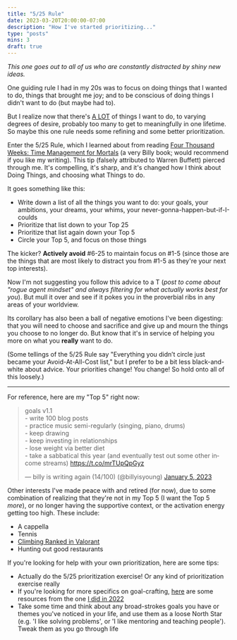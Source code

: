 ```yaml
---
title: "5/25 Rule"
date: 2023-03-20T20:00:00-07:00
description: "How I've started prioritizing..."
type: "posts"
mins: 3
draft: true
---
```


_This one goes out to all of us who are constantly distracted by shiny new ideas._  

One guiding rule I had in my 20s was to focus on doing things that I wanted to do, things that brought me joy; and to be conscious of doing things I didn't want to do (but maybe had to). 

But I realize now that there's [A LOT](https://twitter.com/billyisyoung/status/1338707210914893827) of things I want to do, to varying degrees of desire, probably too many to get to meaningfully in one lifetime. So maybe this one rule needs some refining and some better prioritization. 

Enter the 5/25 Rule, which I learned about from reading [Four Thousand Weeks: Time Management for Mortals](https://www.goodreads.com/book/show/54785515-four-thousand-weeks) (a very Billy book; would recommend if you like my writing). This tip (falsely attributed to Warren Buffett)  pierced through me. It's compelling, it's sharp, and it's changed how I think about Doing Things, and choosing what Things to do.

It goes something like this:  

* Write down a list of all the things you want to do: your goals, your ambitions, your dreams, your whims, your never-gonna-happen-but-if-I-coulds
* Prioritize that list down to your Top 25
* Prioritize that list again down your Top 5
* Circle your Top 5, and focus on those things

The kicker? **Actively avoid** #6-25 to maintain focus on #1-5 (since those are the things that are most likely to distract you from #1-5 as they're your next top interests).

Now I'm not suggesting you follow this advice to a T (_post to come about "rogue agent mindset" and always filtering for what actually works best for you_). But mull it over and see if it pokes you in the proverbial ribs in any areas of your worldview.

Its corollary has also been a ball of negative emotions I've been digesting: that you will need to choose and sacrifice and give up and mourn the things you choose to no longer do. But know that it's in service of helping you more on what you **really** want to do. 

(Some tellings of the 5/25 Rule say "Everything you didn’t circle just became your Avoid-At-All-Cost list," but I prefer to be a bit less black-and-white about advice. Your priorities change! You change! So hold onto all of this loosely.)

<hr>

For reference, here are my "Top 5" right now:

<blockquote class="twitter-tweet"><p lang="en" dir="ltr">goals v1.1<br>- write 100 blog posts<br>- practice music semi-regularly (singing, piano, drums)<br>- keep drawing<br>- keep investing in relationships<br>- lose weight via better diet<br>- take a sabbatical this year (and eventually test out some other income streams) <a href="https://t.co/mrTUpQpGyz">https://t.co/mrTUpQpGyz</a></p>&mdash; billy is writing again (14/100) (@billyisyoung) <a href="https://twitter.com/billyisyoung/status/1610796791150125058?ref_src=twsrc%5Etfw">January 5, 2023</a></blockquote> <script async src="https://platform.twitter.com/widgets.js" charset="utf-8"></script>

Other interests I've made peace with and retired (for now), due to some combination of realizing that they're not in my Top 5 (I want the Top 5 _more_), or no longer having the supportive context, or the activation energy getting too high. These include:  

* A cappella
* Tennis
* [Climbing Ranked in Valorant](https://twitter.com/billyisyoung/status/1399417692726063110)
* Hunting out good restaurants

If you're looking for help with your own prioritization, here are some tips:  

* Actually do the 5/25 prioritization exercise! Or any kind of prioritization exercise really
* If you're looking for more specifics on goal-crafting, [here](https://interintellect.com/salon/goal-crafting-foundations-dreaming-big/) are some resources from the one [I did in 2022](https://twitter.com/billyisyoung/status/1477748284521390082)
* Take some time and think about any broad-strokes goals you have or themes you've noticed in your life, and use them as a loose North Star (e.g. 'I like solving problems', or 'I like mentoring and teaching people'). Tweak them as you go through life

